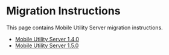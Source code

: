 # Migration Instructions

This page contains Mobile Utility Server migration instructions.

- [Mobile Utility Server 1.4.0](./Mobile-Utility-Server-1.4.0.md)
- [Mobile Utility Server 1.5.0](./Mobile-Utility-Server-1.5.0.md)
